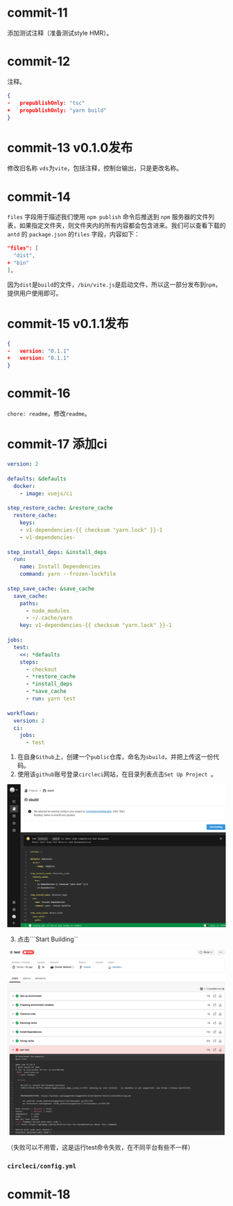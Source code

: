 # commit-11

添加测试注释（准备测试style HMR）。

# commit-12

注释。

```json
{
-   prepublishOnly: "tsc"
+   propublishOnly: "yarn build"    
}
```



# commit-13 v0.1.0发布

修改旧名称 ```vds```为```vite```，包括注释，控制台输出，只是更改名称。

# commit-14

`files` 字段用于描述我们使用 `npm publish` 命令后推送到 `npm` 服务器的文件列表，如果指定文件夹，则文件夹内的所有内容都会包含进来。我们可以查看下载的 `antd` 的 `package.json` 的`files` 字段，内容如下：

```json
"files": [
  "dist",
+ "bin"
],
```

因为```dist```是```build```的文件，```/bin/vite.js```是启动文件，所以这一部分发布到```npm```，提供用户使用即可。

# commit-15 v0.1.1发布

```json
{
-   version: "0.1.1"
+   version: "0.1.1" 
}
```

# commit-16 

```chore: readme```，修改```readme```。

# commit-17 添加ci

```yml
version: 2

defaults: &defaults
  docker:
    - image: vuejs/ci

step_restore_cache: &restore_cache
  restore_cache:
    keys:
    - v1-dependencies-{{ checksum "yarn.lock" }}-1
    - v1-dependencies-

step_install_deps: &install_deps
  run:
    name: Install Dependencies
    command: yarn --frozen-lockfile

step_save_cache: &save_cache
  save_cache:
    paths:
      - node_modules
      - ~/.cache/yarn
    key: v1-dependencies-{{ checksum "yarn.lock" }}-1

jobs:
  test:
    <<: *defaults
    steps:
      - checkout
      - *restore_cache
      - *install_deps
      - *save_cache
      - run: yarn test

workflows:
  version: 2
  ci:
    jobs:
      - test

```

1. 在自身```Github```上，创建一个```public```仓库，命名为```sbuild```，并把上传这一份代码。
2. 使用该```github```账号登录```circleci```网站，在目录列表点击```Set Up Project ```。

![](./circle-view.png)

3. 点击```Start Building``

![](./circle-test.png)

（失败可以不用管，这是运行test命令失败，在不同平台有些不一样）

### ```circleci/config.yml```

# commit-18
